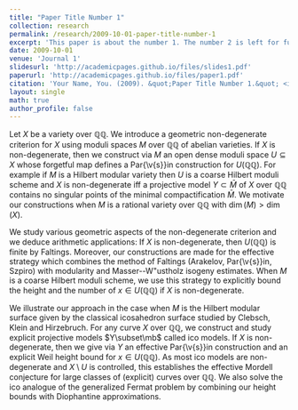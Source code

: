 ```yaml
---
title: "Paper Title Number 1"
collection: research
permalink: /research/2009-10-01-paper-title-number-1
excerpt: 'This paper is about the number 1. The number 2 is left for future work.'
date: 2009-10-01
venue: 'Journal 1'
slidesurl: 'http://academicpages.github.io/files/slides1.pdf'
paperurl: 'http://academicpages.github.io/files/paper1.pdf'
citation: 'Your Name, You. (2009). &quot;Paper Title Number 1.&quot; <i>Journal 1</i>. 1(1).'
layout: single
math: true
author_profile: false
---
```


Let $X$ be a variety over $\mathbb{QQ}$. We introduce a geometric non-degenerate criterion for $X$ using moduli spaces $M$ over $\mathbb{QQ}$ of abelian varieties. If $X$ is non-degenerate, then we construct via $M$ an open dense moduli space $U\subseteq X$ whose forgetful map defines a Par{\v{s}}in construction for $U(\mathbb{QQ})$. For example if $M$ is a Hilbert modular variety then $U$ is a coarse Hilbert moduli scheme and $X$ is non-degenerate iff a projective model $Y\subset \bar{M}$ of $X$ over $\mathbb{QQ}$ contains no singular points of the minimal compactification $\bar{M}$. We motivate our constructions when $M$ is a rational variety over $\mathbb{QQ}$ with $\dim(M)>\dim(X)$.

We study various geometric aspects of the non-degenerate criterion and we deduce arithmetic applications: If $X$ is non-degenerate, then $U(\mathbb{QQ})$ is finite by Faltings. Moreover, our constructions are made for the effective strategy which combines the method of Faltings (Arakelov, Par{\v{s}}in, Szpiro) with modularity and Masser--W\"ustholz isogeny estimates. When $M$ is a coarse Hilbert moduli scheme, we use this strategy to explicitly bound the height and the number of $x\in U(\mathbb{QQ})$ if $X$ is non-degenerate. 


We illustrate our approach in the case when $M$ is the Hilbert modular surface given by the classical icosahedron surface studied by Clebsch, Klein and Hirzebruch. For any curve $X$ over $\mathbb{QQ}$, we construct and study explicit projective models $Y\subset\mb$ called ico models. If $X$ is non-degenerate, then we give via $Y$ an effective Par{\v{s}}in construction and an explicit Weil height bound for $x\in U(\mathbb{QQ})$. As most ico models are non-degenerate and $X\setminus U$ is controlled,  this establishes the effective Mordell conjecture for large classes of (explicit) curves over $\mathbb{QQ}$. We also solve the ico analogue of the generalized Fermat problem by combining our height bounds with Diophantine approximations.
